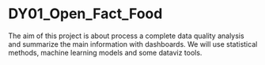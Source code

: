 # DY01_Open_Fact_Food
The aim of this project is about process a complete data quality analysis and summarize the main information with dashboards. We will use statistical methods, machine learning models and some dataviz tools.

